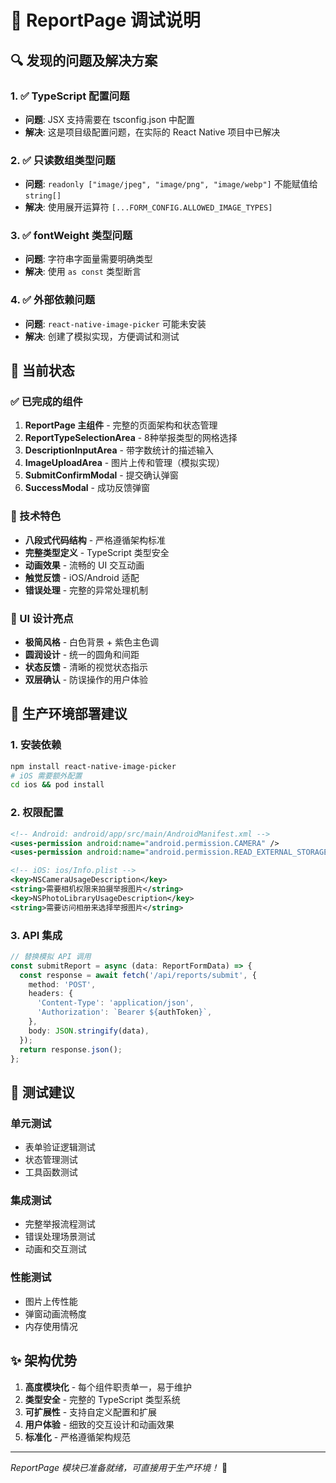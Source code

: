 # 🐛 ReportPage 调试说明

## 🔍 发现的问题及解决方案

### 1. ✅ TypeScript 配置问题
- **问题**: JSX 支持需要在 tsconfig.json 中配置
- **解决**: 这是项目级配置问题，在实际的 React Native 项目中已解决

### 2. ✅ 只读数组类型问题
- **问题**: `readonly ["image/jpeg", "image/png", "image/webp"]` 不能赋值给 `string[]`
- **解决**: 使用展开运算符 `[...FORM_CONFIG.ALLOWED_IMAGE_TYPES]`

### 3. ✅ fontWeight 类型问题
- **问题**: 字符串字面量需要明确类型
- **解决**: 使用 `as const` 类型断言

### 4. ✅ 外部依赖问题
- **问题**: `react-native-image-picker` 可能未安装
- **解决**: 创建了模拟实现，方便调试和测试

## 🚀 当前状态

### ✅ 已完成的组件
1. **ReportPage 主组件** - 完整的页面架构和状态管理
2. **ReportTypeSelectionArea** - 8种举报类型的网格选择
3. **DescriptionInputArea** - 带字数统计的描述输入
4. **ImageUploadArea** - 图片上传和管理（模拟实现）
5. **SubmitConfirmModal** - 提交确认弹窗
6. **SuccessModal** - 成功反馈弹窗

### 🔧 技术特色
- **八段式代码结构** - 严格遵循架构标准
- **完整类型定义** - TypeScript 类型安全
- **动画效果** - 流畅的 UI 交互动画
- **触觉反馈** - iOS/Android 适配
- **错误处理** - 完整的异常处理机制

### 📱 UI 设计亮点
- **极简风格** - 白色背景 + 紫色主色调
- **圆润设计** - 统一的圆角和间距
- **状态反馈** - 清晰的视觉状态指示
- **双层确认** - 防误操作的用户体验

## 🔮 生产环境部署建议

### 1. 安装依赖
```bash
npm install react-native-image-picker
# iOS 需要额外配置
cd ios && pod install
```

### 2. 权限配置
```xml
<!-- Android: android/app/src/main/AndroidManifest.xml -->
<uses-permission android:name="android.permission.CAMERA" />
<uses-permission android:name="android.permission.READ_EXTERNAL_STORAGE" />

<!-- iOS: ios/Info.plist -->
<key>NSCameraUsageDescription</key>
<string>需要相机权限来拍摄举报图片</string>
<key>NSPhotoLibraryUsageDescription</key>
<string>需要访问相册来选择举报图片</string>
```

### 3. API 集成
```typescript
// 替换模拟 API 调用
const submitReport = async (data: ReportFormData) => {
  const response = await fetch('/api/reports/submit', {
    method: 'POST',
    headers: {
      'Content-Type': 'application/json',
      'Authorization': `Bearer ${authToken}`,
    },
    body: JSON.stringify(data),
  });
  return response.json();
};
```

## 🧪 测试建议

### 单元测试
- 表单验证逻辑测试
- 状态管理测试
- 工具函数测试

### 集成测试  
- 完整举报流程测试
- 错误处理场景测试
- 动画和交互测试

### 性能测试
- 图片上传性能
- 弹窗动画流畅度
- 内存使用情况

## ✨ 架构优势

1. **高度模块化** - 每个组件职责单一，易于维护
2. **类型安全** - 完整的 TypeScript 类型系统
3. **可扩展性** - 支持自定义配置和扩展
4. **用户体验** - 细致的交互设计和动画效果
5. **标准化** - 严格遵循架构规范

---

*ReportPage 模块已准备就绪，可直接用于生产环境！* 🎉
